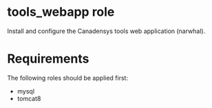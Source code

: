 # tools_webapp role

Install and configure the Canadensys tools web application (narwhal).

# Requirements

The following roles should be applied first:

* mysql
* tomcat8
